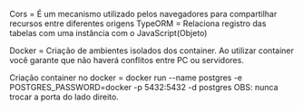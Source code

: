 Cors = É um mecanismo utilizado pelos navegadores para compartilhar recursos entre diferentes origens
TypeORM = Relaciona registro das tabelas com uma instância com o JavaScript(Objeto)

Docker = Criação de ambientes isolados dos container. Ao utilizar container você garante que não haverá conflitos entre PC ou servidores.

Criação container no docker =  docker run --name postgres -e POSTGRES_PASSWORD=docker -p 5432:5432 -d postgres
OBS: nunca trocar a porta do lado direito.
